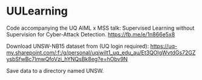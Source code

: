 # UULearning
Code accompanying the UQ AIML x MSS talk: Supervised Learning without Supervision for Cyber-Attack Detection.
https://fb.me/e/1n866e5x8

Download UNSW-NB15 dataset from (UQ login required): 
https://uq-my.sharepoint.com/:f:/g/personal/uqjwilt1_uq_edu_au/Et3QOlgWvtdGs72GZysbSfwBc7ImwQfoVzi_hYNQsBk8eg?e=hObv9N 

Save data to a directory named UNSW.

